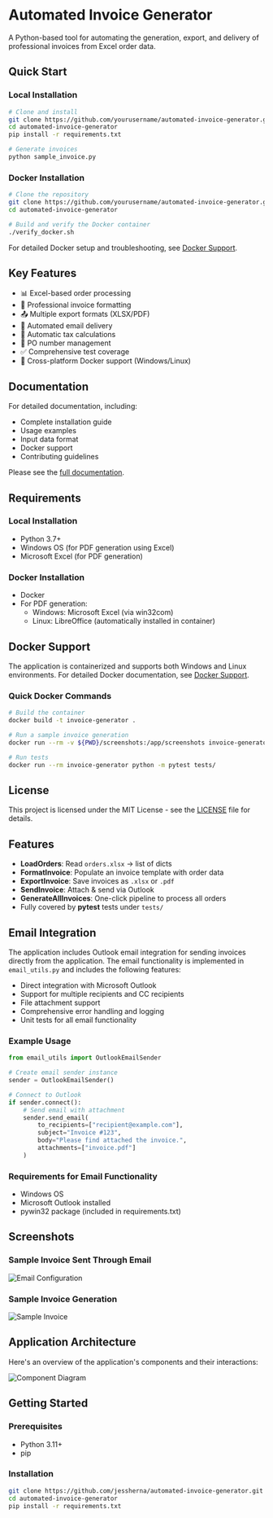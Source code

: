 # Automated Invoice Generator

A Python-based tool for automating the generation, export, and delivery of professional invoices from Excel order data.

## Quick Start

### Local Installation
```bash
# Clone and install
git clone https://github.com/yourusername/automated-invoice-generator.git
cd automated-invoice-generator
pip install -r requirements.txt

# Generate invoices
python sample_invoice.py
```

### Docker Installation
```bash
# Clone the repository
git clone https://github.com/yourusername/automated-invoice-generator.git
cd automated-invoice-generator

# Build and verify the Docker container
./verify_docker.sh
```

For detailed Docker setup and troubleshooting, see [Docker Support](Docker_README.md).

## Key Features

- 📊 Excel-based order processing
- 📝 Professional invoice formatting
- 📤 Multiple export formats (XLSX/PDF)
- 📧 Automated email delivery
- 🧮 Automatic tax calculations
- 🔄 PO number management
- ✅ Comprehensive test coverage
- 🐳 Cross-platform Docker support (Windows/Linux)

## Documentation

For detailed documentation, including:
- Complete installation guide
- Usage examples
- Input data format
- Docker support
- Contributing guidelines

Please see the [full documentation](docs/README.md).

## Requirements

### Local Installation
- Python 3.7+
- Windows OS (for PDF generation using Excel)
- Microsoft Excel (for PDF generation)

### Docker Installation
- Docker
- For PDF generation:
  - Windows: Microsoft Excel (via win32com)
  - Linux: LibreOffice (automatically installed in container)

## Docker Support

The application is containerized and supports both Windows and Linux environments. For detailed Docker documentation, see [Docker Support](Docker_README.md).

### Quick Docker Commands
```bash
# Build the container
docker build -t invoice-generator .

# Run a sample invoice generation
docker run --rm -v ${PWD}/screenshots:/app/screenshots invoice-generator python sample_invoice.py

# Run tests
docker run --rm invoice-generator python -m pytest tests/
```

## License

This project is licensed under the MIT License - see the [LICENSE](LICENSE) file for details.

## Features
- **LoadOrders**: Read `orders.xlsx` → list of dicts  
- **FormatInvoice**: Populate an invoice template with order data  
- **ExportInvoice**: Save invoices as `.xlsx` or `.pdf`  
- **SendInvoice**: Attach & send via Outlook  
- **GenerateAllInvoices**: One-click pipeline to process all orders  
- Fully covered by **pytest** tests under `tests/`

## Email Integration

The application includes Outlook email integration for sending invoices directly from the application. The email functionality is implemented in `email_utils.py` and includes the following features:

- Direct integration with Microsoft Outlook
- Support for multiple recipients and CC recipients
- File attachment support
- Comprehensive error handling and logging
- Unit tests for all email functionality

### Example Usage

```python
from email_utils import OutlookEmailSender

# Create email sender instance
sender = OutlookEmailSender()

# Connect to Outlook
if sender.connect():
    # Send email with attachment
    sender.send_email(
        to_recipients=["recipient@example.com"],
        subject="Invoice #123",
        body="Please find attached the invoice.",
        attachments=["invoice.pdf"]
    )
```

### Requirements for Email Functionality
- Windows OS
- Microsoft Outlook installed
- pywin32 package (included in requirements.txt)

## Screenshots

### Sample Invoice Sent Through Email
![Email Configuration](screenshots/test-email.png)

### Sample Invoice Generation
![Sample Invoice](screenshots/execute_sample-invoice.png)

## Application Architecture

Here's an overview of the application's components and their interactions:

![Component Diagram](docs/assets/component_diagram.png)

## Getting Started

### Prerequisites
- Python 3.11+  
- pip  

### Installation
```bash
git clone https://github.com/jessherna/automated-invoice-generator.git
cd automated-invoice-generator
pip install -r requirements.txt
```

